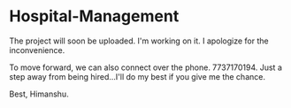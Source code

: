 # Hospital-Management

The project will soon be uploaded. I'm working on it.  I apologize for the inconvenience.

To move forward, we can also connect over the phone.
7737170194.
Just a step away from being hired...I'll do my best if you give me the chance.

Best,
Himanshu.
